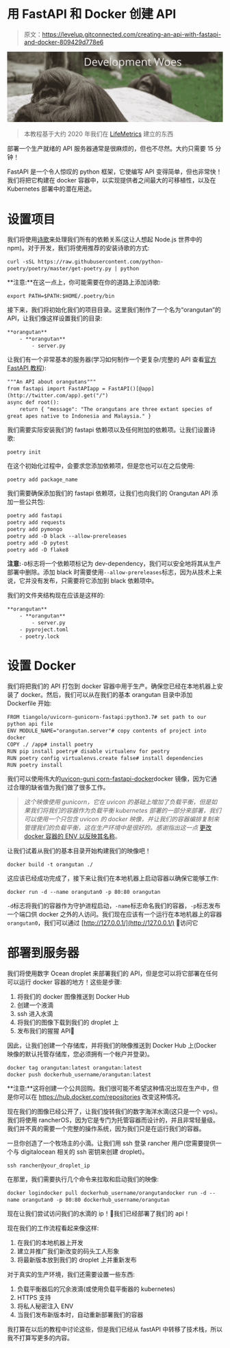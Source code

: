 # 用 FastAPI 和 Docker 创建 API

> 原文：<https://levelup.gitconnected.com/creating-an-api-with-fastapi-and-docker-809429d778e6>

![](img/7306588af9dfc7b7f4e559b2a49ff9ba.png)

> 本教程基于大约 2020 年我们在 [LifeMetrics](http://lifemetrics.io) 建立的东西

部署一个生产就绪的 API 服务器通常是很麻烦的，但也不尽然。大约只需要 15 分钟！

FastAPI 是一个令人惊叹的 python 框架，它使编写 API 变得简单，但也非常快！我们将把它构建在 docker 容器中，以实现提供者之间最大的可移植性，以及在 Kubernetes 部署中的潜在用途。

# 设置项目

我们将使用[诗歌](https://github.com/python-poetry/poetry)来处理我们所有的依赖关系(这让人想起 Node.js 世界中的 npm)。对于开发，我们将使用推荐的安装诗歌的方式:

```
curl -sSL https://raw.githubusercontent.com/python-poetry/poetry/master/get-poetry.py | python
```

**注意:**在这一点上，你可能需要在你的道路上添加诗歌:

```
export PATH=$PATH:$HOME/.poetry/bin
```

接下来，我们将初始化我们的项目目录。这里我们制作了一个名为“orangutan”的 API，让我们像这样设置我们的目录:

```
**orangutan**
    - **orangutan**
        - server.py
```

让我们有一个非常基本的服务器(学习如何制作一个更复杂/完整的 API 查看[官方 FastAPI 教程](https://fastapi.tiangolo.com/tutorial/first-steps/)):

```
"""An API about orangutans"""
from fastapi import FastAPIapp = FastAPI()[@app](http://twitter.com/app).get("/")
async def root():
    return { "message": "The orangutans are three extant species of great apes native to Indonesia and Malaysia." }
```

我们需要实际安装我们的 fastapi 依赖项以及任何附加的依赖项。让我们设置诗歌:

```
poetry init
```

在这个初始化过程中，会要求您添加依赖项，但是您也可以在之后使用:

```
poetry add package_name
```

我们需要确保添加我们的 fastapi 依赖项，让我们也向我们的 Orangutan API 添加一些公共包:

```
poetry add fastapi
poetry add requests
poetry add pymongo
poetry add -D black --allow-prereleases
poetry add -D pytest
poetry add -D flake8
```

**注意:**`-D`标志将一个依赖项标记为 dev-dependency，我们可以安全地将其从生产部署中删除。添加 black 时需要使用`--allow-prereleases`标志，因为从技术上来说，它并没有发布，只需要将它添加到 black 依赖项中。

我们的文件夹结构现在应该是这样的:

```
**orangutan**
    - **orangutan**
        - server.py
    - pyproject.toml
    - poetry.lock
```

# 设置 Docker

我们将把我们的 API 打包到 docker 容器中用于生产。确保您已经在本地机器上安装了 docker。然后，我们可以从在我们的基本 orangutan 目录中添加 Dockerfile 开始:

```
FROM tiangolo/uvicorn-gunicorn-fastapi:python3.7# set path to our python api file
ENV MODULE_NAME="orangutan.server"# copy contents of project into docker
COPY ./ /app# install poetry
RUN pip install poetry# disable virtualenv for peotry
RUN poetry config virtualenvs.create false# install dependencies
RUN poetry install
```

我们可以使用伟大的[uvicon-guni corn-fastapi-docker](https://github.com/tiangolo/uvicorn-gunicorn-fastapi-docker)docker 镜像，因为它通过合理的缺省值为我们做了很多工作。

>*这个映像使用 gunicorn，它在 uvicon 的基础上增加了负载平衡，但是如果我们将我们的容器作为负载平衡 kubernetes 部署的一部分来部署，我们可以使用一个只包含 uvicon 的 docker 映像，并让我们的容器编排复制来管理我们的负载平衡，这在生产环境中是很好的。感谢指出这一点* [更改 docker 容器的 ENV 以反映其名称](https://medium.com/u/f1a1aed26c53#variable_name)。

让我们试着从我们的基本目录开始构建我们的映像吧！

```
docker build -t orangutan ./
```

这应该已经成功完成了，接下来让我们在本地机器上启动容器以确保它能够工作:

```
docker run -d --name orangutan0 -p 80:80 orangutan
```

`-d`标志将我们的容器作为守护进程启动，`-name`标志命名我们的容器，`-p`标志发布一个端口供 docker 之外的人访问。我们现在应该有一个运行在本地机器上的容器`orangutan0`，我们可以通过 [http://127.0.0.1/](http://127.0.0.1/) 🥳访问它

# 部署到服务器

我们将使用数字 Ocean droplet 来部署我们的 API，但是您可以将它部署在任何可以运行 docker 容器的地方！这些是步骤:

1.  将我们的 docker 图像推送到 Docker Hub
2.  创建一个液滴
3.  ssh 进入水滴
4.  将我们的图像下载到我们的 droplet 上
5.  发布我们的猩猩 API🚀

因此，让我们创建一个存储库，并将我们的映像推送到 Docker Hub 上(Docker 映像的默认托管存储库，您必须拥有一个帐户并登录)。

```
docker tag orangutan:latest orangutan:latest
docker push dockerhub_username/orangutan:latest
```

**注意:**这将创建一个公共回购。我们很可能不希望这种情况出现在生产中，但是你可以在 https://hub.docker.com/repositories 改变这种情况。

现在我们的图像已经公开了，让我们旋转我们的数字海洋水滴(这只是一个 vps)。我们将使用 rancherOS，因为它是专门为托管容器而设计的，并且非常轻量级。我们并不真的需要一个完整的操作系统，因为我们只是在运行我们的容器。

一旦你创造了一个牧场主的小滴。让我们用 ssh 登录 rancher 用户(您需要提供一个与 digitalocean 相关的 ssh 密钥来创建 droplet)。

```
ssh rancher@your_droplet_ip
```

在那里，我们需要执行几个命令来拉取和启动我们的映像:

```
docker logindocker pull dockerhub_username/orangutandocker run -d --name orangutan0 -p 80:80 dockerhub_username/orangutan
```

现在让我们尝试访问我们的水滴的 ip！🚀我们已经部署了我们的 api！

现在我们的工作流程看起来像这样:

1.  在我们的本地机器上开发
2.  建立并推广我们新改变的码头工人形象
3.  将最新版本放到我们的 droplet 上并重新发布

对于真实的生产环境，我们还需要设置一些东西:

1.  负载平衡器后的冗余液滴(或使用负载平衡器的 kubernetes)
2.  HTTPS 支持
3.  将私人秘密注入 ENV
4.  当我们发布新版本时，自动重新部署我们的容器

我打算在以后的教程中讨论这些，但是我们已经从 fastAPI 中转移了技术栈，所以我不打算写更多的内容。